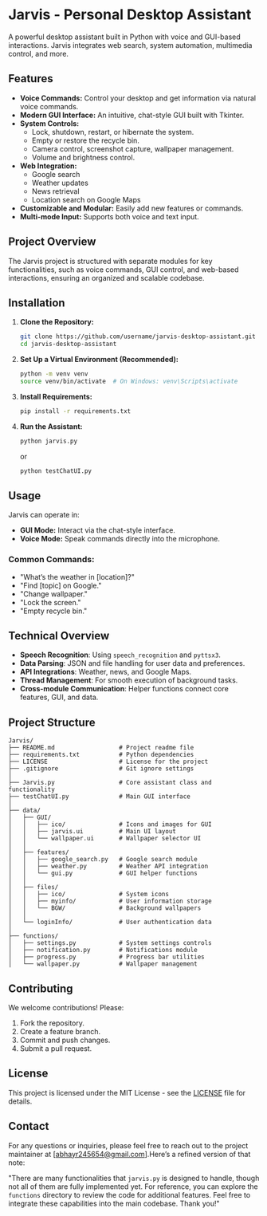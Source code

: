 # Jarvis - Personal Desktop Assistant

A powerful desktop assistant built in Python with voice and GUI-based interactions. Jarvis integrates web search, system automation, multimedia control, and more.

## Features

- **Voice Commands:** Control your desktop and get information via natural voice commands.
- **Modern GUI Interface:** An intuitive, chat-style GUI built with Tkinter.
- **System Controls:**
  - Lock, shutdown, restart, or hibernate the system.
  - Empty or restore the recycle bin.
  - Camera control, screenshot capture, wallpaper management.
  - Volume and brightness control.
- **Web Integration:**
  - Google search
  - Weather updates
  - News retrieval
  - Location search on Google Maps
- **Customizable and Modular:** Easily add new features or commands.
- **Multi-mode Input:** Supports both voice and text input.

## Project Overview

The Jarvis project is structured with separate modules for key functionalities, such as voice commands, GUI control, and web-based interactions, ensuring an organized and scalable codebase.

## Installation

1. **Clone the Repository:**
   ```bash
   git clone https://github.com/username/jarvis-desktop-assistant.git
   cd jarvis-desktop-assistant
   ```
   
2. **Set Up a Virtual Environment (Recommended):**
   ```bash
   python -m venv venv
   source venv/bin/activate  # On Windows: venv\Scripts\activate
   ```

3. **Install Requirements:**
   ```bash
   pip install -r requirements.txt
   ```

4. **Run the Assistant:**
   ```bash
   python jarvis.py
   ```
   or
   ```bash
   python testChatUI.py
   ```
   

## Usage

Jarvis can operate in:
- **GUI Mode:** Interact via the chat-style interface.
- **Voice Mode:** Speak commands directly into the microphone.

### Common Commands:
- "What’s the weather in [location]?"
- "Find [topic] on Google."
- "Change wallpaper."
- "Lock the screen."
- "Empty recycle bin."

## Technical Overview

- **Speech Recognition**: Using `speech_recognition` and `pyttsx3`.
- **Data Parsing**: JSON and file handling for user data and preferences.
- **API Integrations**: Weather, news, and Google Maps.
- **Thread Management**: For smooth execution of background tasks.
- **Cross-module Communication**: Helper functions connect core features, GUI, and data.

## Project Structure

```plaintext
Jarvis/
├── README.md                  # Project readme file
├── requirements.txt           # Python dependencies
├── LICENSE                    # License for the project
├── .gitignore                 # Git ignore settings
│
├── Jarvis.py                  # Core assistant class and functionality
├── testChatUI.py              # Main GUI interface
│
├── data/
│   ├── GUI/
│   │   ├── ico/               # Icons and images for GUI
│   │   ├── jarvis.ui          # Main UI layout
│   │   └── wallpaper.ui       # Wallpaper selector UI
│   │
│   ├── features/
│   │   ├── google_search.py   # Google search module
│   │   ├── weather.py         # Weather API integration
│   │   └── gui.py             # GUI helper functions
│   │
│   ├── files/
│   │   ├── ico/               # System icons
│   │   ├── myinfo/            # User information storage
│   │   └── BGW/               # Background wallpapers
│   │
│   └── loginInfo/             # User authentication data
│
├── functions/
│   ├── settings.py            # System settings controls
│   ├── notification.py        # Notifications module
│   ├── progress.py            # Progress bar utilities
│   └── wallpaper.py           # Wallpaper management
```

## Contributing

We welcome contributions! Please:
1. Fork the repository.
2. Create a feature branch.
3. Commit and push changes.
4. Submit a pull request.

## License

This project is licensed under the MIT License - see the [LICENSE](LICENSE) file for details.

## Contact

For any questions or inquiries, please feel free to reach out to the project maintainer at [abhayr245654@gmail.com].Here’s a refined version of that note:

"There are many functionalities that `jarvis.py` is designed to handle, though not all of them are fully implemented yet. For reference, you can explore the `functions` directory to review the code for additional features. Feel free to integrate these capabilities into the main codebase. Thank you!"
